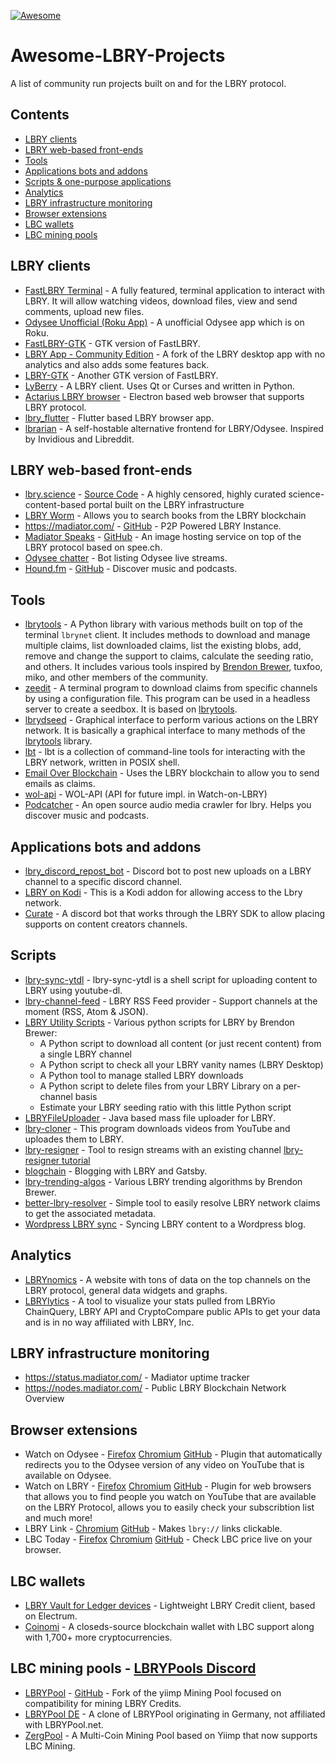 [![Awesome](https://awesome.re/badge.svg)](https://awesome.re)

# Awesome-LBRY-Projects <!-- omit in toc -->
A list of community run projects built on and for the LBRY protocol.

<!-- omit in toc -->
## Contents
- [LBRY clients](#lbry-clients)
- [LBRY web-based front-ends](#lbry-web-based-front-ends)
- [Tools](#Tools)
- [Applications bots and addons](#applications-bots-and-addons)
- [Scripts & one-purpose applications](#scripts--one-purpose-applications)
- [Analytics](#analytics)
- [LBRY infrastructure monitoring](#lbry-infrastructure-monitoring)
- [Browser extensions](#browser-extensions)
- [LBC wallets](#lbc-wallets)
- [LBC mining pools](#lbc-mining-pools)

## LBRY clients
- [FastLBRY Terminal](https://notabug.org/jyamihud/FastLBRY-terminal) - A fully featured, terminal application to interact with LBRY. It will allow watching videos, download files, view and send comments, upload new files.
- [Odysee Unofficial (Roku App)](https://github.com/OdyseeTeam/odysee-roku) - A unofficial Odysee app which is on Roku.
- [FastLBRY-GTK](https://notabug.org/jyamihud/FastLBRY-GTK) - GTK version of FastLBRY.
- [LBRY App - Community Edition](https://github.com/lbry-foss/lbry-desktop) - A fork of the LBRY desktop app with no analytics and also adds some features back.
- [LBRY-GTK](https://codeberg.org/MorsMortium/LBRY-GTK) - Another GTK version of FastLBRY.
- [LyBerry](https://notabug.org/MyBeansAreBaked/lyberry) - A LBRY client. Uses Qt or Curses and written in Python.
- [Actarius LBRY browser](https://github.com/Shroom2020/actarius-lbry-browser) - Electron based web browser that supports LBRY protocol.
- [lbry_flutter](https://github.com/dakontiva/lbry_flutter) - Flutter based LBRY browser app.
- [lbrarian](https://codeberg.org/librarian/librarian) - A self-hostable alternative frontend for LBRY/Odysee. Inspired by Invidious and Libreddit.

## LBRY web-based front-ends
- [lbry.science](https://lbry.science/) - [Source Code](https://codeberg.org/EinoHR/lbry.science) - A highly censored, highly curated science-content-based portal built on the LBRY infrastructure
- [LBRY Worm](https://www.lbryworm.com/) - Allows you to search books from the LBRY blockchain
- https://madiator.com/ - [GitHub](https://github.com/kodxana/madiator.com) - P2P Powered LBRY Instance.
- [Madiator Speaks](https://speak.madiator.com/) - [GitHub](https://github.com/kodxana/spee.ch) - An image hosting service on top of the LBRY protocol based on spee.ch.
- [Odysee chatter](https://live.odysee-chatter.com/) - Bot listing Odysee live streams.
- [Hound.fm](https://hound.fm) - [GitHub](https://github.com/Hound-fm/web) - Discover music and podcasts.

## Tools
- [lbrytools](https://github.com/belikor/lbrytools) - A Python library with various methods built on top of the terminal `lbrynet` client. It includes methods to download and manage multiple claims, list downloaded claims, list the existing blobs, add, remove and change the support to claims, calculate the seeding ratio, and others. It includes various tools inspired by [Brendon Brewer](https://odysee.com/$/list/3a8c64f781ab2ed2d17f8f808c708a5ee0b04423), tuxfoo, miko, and other members of the community.
- [zeedit](https://github.com/belikor/zeedit) - A terminal program to download claims from specific channels by using a configuration file. This program can be used in a headless server to create a seedbox. It is based on [lbrytools](https://github.com/belikor/lbrytools).
- [lbrydseed](https://github.com/belikor/lbrydseed) - Graphical interface to perform various actions on the LBRY network. It is basically a graphical interface to many methods of the [lbrytools](https://github.com/belikor/lbrytools) library.
- [lbt](https://gitlab.com/gardenappl/lbt) - lbt is a collection of command-line tools for interacting with the LBRY network, written in POSIX shell.
- [Email Over Blockchain](https://github.com/mlibre/email-on-blockchain) - Uses the LBRY blockchain to allow you to send emails as claims. 
- [wol-api](https://github.com/devbrones/wol-api) - WOL-API (API for future impl. in Watch-on-LBRY)
- [Podcatcher](https://github.com/Hound-fm/podcatcher) - An open source audio media crawler for lbry. Helps you discover music and podcasts.

## Applications bots and addons
- [lbry_discord_repost_bot](https://github.com/neofutur/lbry_discord_repost_bot) - Discord bot to post new uploads on a LBRY channel to a specific discord channel.
- [LBRY on Kodi](https://github.com/stellartux/plugin.video.lbry) - This is a Kodi addon for allowing access to the Lbry network.
- [Curate](https://github.com/LBRYFoundation/curate) - A discord bot that works through the LBRY SDK to allow placing supports on content creators channels.


## Scripts
- [lbry-sync-ytdl](https://gitlab.com/gardenappl/lbry-sync-ytdl) - lbry-sync-ytdl is a shell script for uploading content to LBRY using youtube-dl.
- [lbry-channel-feed](https://gitlab.melroy.org/melroy/lbry-channel-feed) - LBRY RSS Feed provider - Support channels at the moment (RSS, Atom & JSON).
- [LBRY Utility Scripts](https://odysee.com/$/list/3a8c64f781ab2ed2d17f8f808c708a5ee0b04423) -
     Various python scripts for LBRY by Brendon Brewer:
     - A Python script to download all content (or just recent content) from a single LBRY channel
     - A Python script to check all your LBRY vanity names (LBRY Desktop)
     - A Python tool to manage stalled LBRY downloads
     - A Python script to delete files from your LBRY Library on a per-channel basis
     - Estimate your LBRY seeding ratio with this little Python script
- [LBRYFileUploader](https://github.com/Blanxs/LBRYFileUploader) - Java based mass file uploader for LBRY.
- [lbry-cloner](https://github.com/johndoe0039/lbry-cloner) - This program downloads videos from YouTube and uploades them to LBRY.
- [lbry-resigner](https://github.com/nikooo777/lbry-resigner) - Tool to resign streams with an existing channel [lbry-resigner tutorial](https://odysee.com/@LBRYClass:f/odysee-resigner:b)
- [blogchain](https://github.com/lyoshenka/blogchain) - Blogging with LBRY and Gatsby.
- [lbry-trending-algos](https://github.com/eggplantbren/lbry-trending-algos) - Various LBRY trending algorithms by Brendon Brewer.
- [better-lbry-resolver](https://github.com/LavRadis/better-lbry-resolver) - Simple tool to easily resolve LBRY network claims to get the associated metadata.
- [Wordpress LBRY sync](https://odysee.com/@tuxfoo:e/wordpress-sync:3) - Syncing LBRY content to a Wordpress blog.

## Analytics
- [LBRYnomics](https://lbrynomics.com/) - A website with tons of data on the top channels on the LBRY protocol, general data widgets and graphs.
- [LBRYlytics](https://www.lbrylytics.com/) -  A tool to visualize your stats pulled from LBRYio ChainQuery, LBRY API and CryptoCompare public APIs to get your data and is in no way affiliated with LBRY, Inc.

## LBRY infrastructure monitoring
- https://status.madiator.com/ - Madiator uptime tracker
- https://nodes.madiator.com/ - Public LBRY Blockchain Network Overview

## Browser extensions
- Watch on Odysee - [Firefox](https://addons.mozilla.org/en-GB/firefox/addon/watch-on-odysee/) [Chromium](https://chrome.google.com/webstore/detail/watch-on-odysee/kofmhmemalhemmpkfjhjfkkhifonoann) [GitHub](https://github.com/kodxana/Watch-on-Odysee) - Plugin that automatically redirects you to the Odysee version of any video on YouTube that is available on Odysee.
- Watch on LBRY - [Firefox](https://addons.mozilla.org/en-US/firefox/addon/watch-on-lbry/) [Chromium](https://chrome.google.com/webstore/detail/watch-on-lbry/jjmbbhopnjdjnpceiecihldbhibchgek) [GitHub](https://github.com/LBRYFoundation/Watch-on-LBRY) - Plugin for web browsers that allows you to find people you watch on YouTube that are available on the LBRY Protocol, allows you to easily check your subscribtion list and much more!
- LBRY Link - [Chromium](https://chrome.google.com/webstore/detail/lbry-link/bnhpdmdbfbnopgncbpgdkidpnmkbidfa) [GitHub](https://github.com/seanyesmunt/lbry-link) - Makes `lbry://` links clickable.
- LBC Today - [Firefox](https://addons.mozilla.org/en-GB/firefox/addon/lbc/) [Chromium](https://chrome.google.com/webstore/detail/lbc-today/ealgadmpgaefckfpclemccenfkjihedn) [GitHub](https://github.com/VladHZC/lbc-today/) - Check LBC price live on your browser.

## LBC wallets
- [LBRY Vault for Ledger devices](https://github.com/LBRYFoundation/LBRY-Vault) - Lightweight LBRY Credit client, based on Electrum.
- [Coinomi](https://www.coinomi.com) - A closeds-source blockchain wallet with LBC support along with 1,700+ more cryptocurrencies.

## LBC mining pools - [LBRYPools Discord](https://discord.gg/lbrypool)
- [LBRYPool](https://lbrypool.net/) - [GitHub](https://github.com/LBRYFoundation/pool) - Fork of the yiimp Mining Pool focused on compatibility for mining LBRY Credits.
- [LBRYPool DE](https://lbrypool.de) - A clone of LBRYPool originating in Germany, not affiliated with LBRYPool.net.
- [ZergPool](https://zergpool.net) - A Multi-Coin Mining Pool based on Yiimp that now supports LBC Mining.
